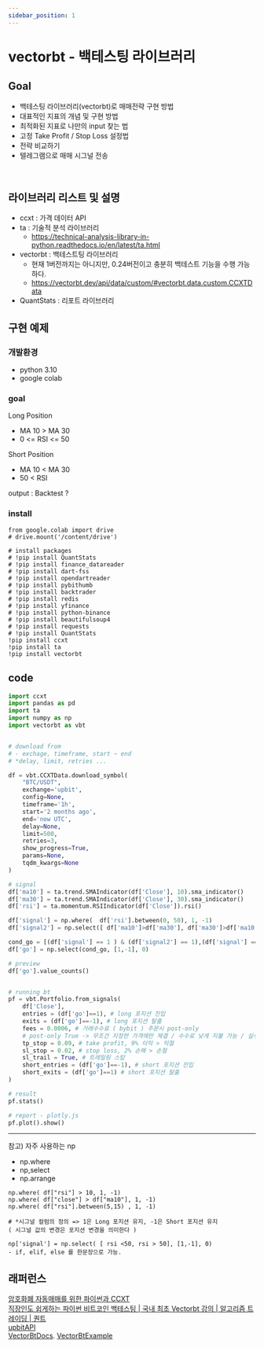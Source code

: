 ```yaml
---
sidebar_position: 1
---
```


# vectorbt - 백테스팅 라이브러리

## Goal   

- 백테스팅 라이브러리(vectorbt)로 매매전략 구현 방법  
- 대표적인 지표의 개념 및 구현 방법  
- 최적화된 지표로 나만의 input 찾는 법 
- 고정 Take Profit / Stop Loss 설정법  
- 전략 비교하기  
- 텔레그램으로 매매 시그널 전송  

<br/>

## 라이브러리 리스트 및 설명

- ccxt : 가격 데이터 API 
- ta : 기술적 분석 라이브러리 
  - https://technical-analysis-library-in-python.readthedocs.io/en/latest/ta.html
- vectorbt : 백테스트팅 라이브러리
  - 현재 1버전까지는 아니지만, 0.24버전이고 충분히 백테스트 기능을 수행 가능하다. 
  - https://vectorbt.dev/api/data/custom/#vectorbt.data.custom.CCXTData 
- QuantStats : 리포트 라이브러리  

## 구현 예제

### 개발환경 

- python 3.10  
- google colab

### goal 

Long Position 
- MA 10 > MA 30 
- 0 <= RSI <= 50

Short Position 
- MA 10 < MA 30 
- 50 < RSI

output : Backtest ? 


### install

```
from google.colab import drive
# drive.mount('/content/drive')

# install packages
# !pip install QuantStats
# !pip install finance_datareader
# !pip install dart-fss
# !pip install opendartreader
# !pip install pybithumb
# !pip install backtrader
# !pip install redis
# !pip install yfinance
# !pip install python-binance
# !pip install beautifulsoup4
# !pip install requests
# !pip install QuantStats
!pip install ccxt
!pip install ta
!pip install vectorbt
```

## code

```py
import ccxt
import pandas as pd
import ta
import numpy as np
import vectorbt as vbt


# download from 
# - exchage, timeframe, start ~ end
# *delay, limit, retries ... 

df = vbt.CCXTData.download_symbol(
    "BTC/USDT",
    exchange='upbit',
    config=None,
    timeframe='1h',
    start='2 months ago',
    end='now UTC',
    delay=None,
    limit=500,
    retries=3,
    show_progress=True,
    params=None,
    tqdm_kwargs=None
)

# signal
df['ma10'] = ta.trend.SMAIndicator(df['Close'], 10).sma_indicator()
df['ma30'] = ta.trend.SMAIndicator(df['Close'], 30).sma_indicator()
df['rsi'] = ta.momentum.RSIIndicator(df['Close']).rsi()

df['signal'] = np.where(  df['rsi'].between(0, 50), 1, -1)
df['signal2'] = np.select([ df['ma10']>df['ma30'], df['ma30']>df['ma10']], [1,-1],  0 )

cond_go = [(df['signal'] == 1 ) & (df['signal2'] == 1),(df['signal'] == -1 ) & (df['signal2'] == -1)]
df['go'] = np.select(cond_go, [1,-1], 0)

# preview 
df['go'].value_counts()


# running bt
pf = vbt.Portfolio.from_signals(
    df['Close'],
    entries = (df['go']==1), # long 포지션 진입
    exits = (df['go']==-1), # long 포지션 탈출
    fees = 0.0006, # 거래수수료 ( bybit ) 주문시 post-only
    # post-only True -> 무조건 지정한 가격에만 체결 / 수수료 낮게 지불 가능 / 실수해서 손해보는 경우가 없다. (시장가 체결 되는 케이스)
    tp_stop = 0.09, # take profit, 9% 이익 > 익절 
    sl_stop = 0.02, # stop loss, 2% 손해 > 손절 
    sl_trail = True, # 트레일링 스탑 
    short_entries = (df['go']==-1), # short 포지션 진입
    short_exits = (df['go']==1) # short 포지션 탈출
)

# result 
pf.stats()

# report - plotly.js
pf.plot().show()


```

---

참고) 자주 사용하는 np
  - np.where   
  - np,select  
  - np.arrange 

```
np.where( df["rsi"] > 10, 1, -1)
np.where( df["close"] > df["ma10"], 1, -1)
np.where( df["rsi"].between(5,15) , 1, -1)

# *시그널 컬럼의 정의 => 1은 Long 포지션 유지, -1은 Short 포지션 유지  
( 시그널 값의 변경은 포지션 변경을 의미한다 ) 

np['signal'] = np.select( [ rsi <50, rsi > 50], [1,-1], 0) 
- if, elif, else 를 한문장으로 가능.

```

## 래퍼런스  

[암호화폐 자동매매를 위한 파이썬과 CCXT ](https://wikidocs.net/179464)  
[직장인도 쉽게하는 파이썬 비트코인 백테스팅 | 국내 최초 Vectorbt 강의 | 알고리즘 트레이딩 | 퀀트](https://www.udemy.com/course/vectorbt/)  
[upbitAPI](https://docs.upbit.com/reference/%EB%B6%84minute-%EC%BA%94%EB%93%A4-1)  
[VectorBtDocs](https://vectorbt.dev/api/). 
[VectorBtExample](https://github.com/polakowo/vectorbt/blob/master/examples/BitcoinDMAC.ipynb)